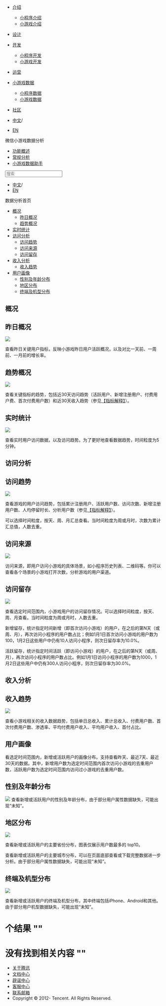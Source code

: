 <div class="book with-summary">

<div class="head">

<div class="head_box">

# [](javascript:; "_('微信公众平台 小程序')")

<div class="header_ctrls">

*   [介绍](javascript:;)
    *   [小程序介绍](https://developers.weixin.qq.com/miniprogram/introduction/index.html?t=18080816)
    *   [小游戏介绍](https://developers.weixin.qq.com/minigame/introduction/index.html?t=18080816)
*   [设计](https://developers.weixin.qq.com/miniprogram/design/index.html?t=18080816)
*   [开发](javascript:;)
    *   [小程序开发](https://developers.weixin.qq.com/miniprogram/dev/index.html?t=18080816)
    *   [小游戏开发](https://developers.weixin.qq.com/minigame/dev/index.html?t=18080816)
*   [运营](https://developers.weixin.qq.com/miniprogram/product/index.html?t=18080816)
*   [小游戏数据](javascript:;)
    *   [小程序数据](https://developers.weixin.qq.com/miniprogram/analysis/index.html?t=18080816)
    *   [小游戏数据](https://developers.weixin.qq.com/minigame/analysis/index.html?t=18080816)
*   [社区](https://developers.weixin.qq.com/)

*   [中文](https://developers.weixin.qq.com/minigame/analysis/Analysis.html?t=18080816)<span class="split-line">/</span>
*   [EN](https://developers.weixin.qq.com/minigame/en/analysis/Analysis.html?t=18080816)

</div>

</div>

</div>

<div class="sub_nav_box">

<div class="sub_nav_inner">

<div class="book-summary-opr" id="js-book-summary-opr"><a class="book-summary-btn"></a></div>

<div class="top_sub_nav">

<div class="top_title_wap"><span class="icon_title icon_doc"></span>

微信小游戏数据分析

</div>

*   [功能概述](.)
*   [常规分析](./Analysis.html)
*   [小游戏数据助手](./assistant.html)

</div>

<div id="book-search-input" role="search">

<form><label for="search-input" class="search-icon" id="js-search-icon"></label><input type="text" id="search-input" name="search-input" placeholder="搜索"> </form>

</div>

*   [中文](https://developers.weixin.qq.com/minigame/analysis/Analysis.html?t=18080816)<span class="split-line">/</span>
*   [EN](https://developers.weixin.qq.com/minigame/en/analysis/Analysis.html?t=18080816)

</div>

</div>

<div class="book-summary">

<div class="book-summary-home" id="js-summary-home"><a><span class="icon_home_s icon_doc"></span><span class="s_title_2">数据分析首页</span></a></div>

<nav role="navigation">

*   [概况](./Analysis.html#概况)
    *   [昨日概况](./Analysis.html#昨日概况)
    *   [趋势概况](./Analysis.html#趋势概况)
*   [实时统计](./Analysis.html#实时统计)
*   [访问分析](./Analysis.html#访问分析)
    *   [访问趋势](./Analysis.html#访问趋势)
    *   [访问来源](./Analysis.html#访问来源)
    *   [访问留存](./Analysis.html#访问留存)
*   [收入分析](./Analysis.html#用户画像)
    *   [收入趋势](./Analysis.html#收入趋势)
*   [用户画像](./Analysis.html#用户画像)
    *   [性别及年龄分布](./Analysis.html#性别及年龄分布)
    *   [地区分布](./Analysis.html#地区分布)
    *   [终端及机型分布](./Analysis.html#终端及机型分布)

</nav>

</div>

<div class="book-body">

<div class="body-inner">

<div class="page-wrapper" tabindex="-1" role="main">

<div class="page-inner">

<div id="book-search-results">

<div class="search-noresults">

<section class="normal markdown-section">

# 概况

## 昨日概况

![](https://developers.weixin.qq.com/minigame/analysis/image/a.png?t=18080816)

查看昨日关键用户指标，反映小游戏昨日用户活跃概况，以及对比一天前、一周前、一月前的增长率。

## 趋势概况

![](https://developers.weixin.qq.com/minigame/analysis/image/b.png?t=18080816)

查看关键指标的趋势，包括近30天访问趋势（活跃用户、新增注册用户、付费用户费、首次付费用户数）和近30天收入趋势（参见[【指标解释】](index.html#指标解释)）。

# 实时统计

![](https://developers.weixin.qq.com/minigame/analysis/image/c.png?t=18080816)

查看实时用户访问数据，以及访问趋势。为了更好地查看数据趋势，时间粒度为5分钟。

# 访问分析

## 访问趋势

![](https://developers.weixin.qq.com/minigame/analysis/image/d.png?t=18080816)

查看游戏的用户访问趋势，包括累计注册用户、活跃用户数、访问次数、新增注册用户数、人均停留时长、分析用户数（参见[【指标解释】](index.html#指标解释)）。

可以选择时间粒度，按天、周、月汇总查看。当时间粒度为周或月时，次数为累计汇总值，人数去重。

## 访问来源

![](https://developers.weixin.qq.com/minigame/analysis/image/e.png?t=18080816)

访问来源，即用户访问小游戏的具体场景，如小程序历史列表、二维码等。你可以查看各个场景的小游戏打开次数，分析游戏的用户渠道。

## 访问留存

![](https://developers.weixin.qq.com/minigame/analysis/image/f.png?t=18080816)

查看选定时间范围内，小游戏用户的访问留存情况。可以选择时间粒度，按天、周、月查看。当时间粒度为周或月时，人数去重。

新增留存，统计指定时间新增（即首次访问小游戏）的用户，在之后的第N天（或周、月），再次访问小程序的用户数占比；例如1月1日首次访问小游戏的用户数为100，1月2日这些用户中仍有10人访问小程序，则次日留存率为10.0%。

活跃留存，统计指定时间活跃（即访问小游戏）的用户，在之后的第N天（或周、月），再次访问小程序的用户数占比。例如1月1日访问小程序的用户数为1000，1月2日这些用户中仍有300人访问小程序，则次日留存率为30.0%。

# 收入分析

## 收入趋势

![](https://developers.weixin.qq.com/minigame/analysis/image/g.png?t=18080816)

查看小游戏相关的收入数据趋势，包括单日总收入、累计总收入、付费用户数、首次付费用户数、渗透率、平均付费用户收入、平均用户收入、首付占比。

# 用户画像

看选定时间范围内，新增或活跃用户的画像分布。支持查看昨天、最近7天、最近30天的数据。其中，新增用户数为选定时间范围内首次访问小游戏的去重用户数，活跃用户数为选定时间范围内访问过小游戏的去重用户数。

## 性别及年龄分布

![](https://developers.weixin.qq.com/minigame/analysis/image/h.png?t=18080816) 查看新增或活跃用户的性别及年龄分布，由于部分用户属性数据缺失，可能出现“未知”。

## 地区分布

![](https://developers.weixin.qq.com/minigame/analysis/image/i.png?t=18080816)

查看新增或活跃用户的主要省份分布，图表仅展示用户数最多的 top10。

查看新增或活跃用户的主要城市分布，可以在页面底部查看或下载完整数据进一步分析。由于部分用户属性数据缺失，可能出现“未知”。

## 终端及机型分布

![](https://developers.weixin.qq.com/minigame/analysis/image/j.png?t=18080816)

查看新增或活跃用户的终端及机型分布，其中终端包括iPhone、Android和其他。由于部分用户机型数据缺失，可能出现“未知”。

</section>

</div>

<div class="search-results">

<div class="has-results">

# <span class="search-results-count"></span>个结果 "<span class="search-query"></span>"

</div>

<div class="no-results">

# 没有找到相关内容 "<span class="search-query"></span>"

</div>

</div>

</div>

</div>

</div>

<div class="foot" id="footer">

*   [关于腾讯](https://www.tencent.com/zh-cn/index.html)
*   [文档中心](https://developers.weixin.qq.com/miniprogram/introduction/index.html?t=1484641676)
*   [辟谣中心](https://mp.weixin.qq.com/cgi-bin/opshowpage?action=dispelinfo&lang=zh_CN&begin=1&count=9)
*   [客服中心](https://kf.qq.com/product/wx_xcx.html)
*   [联系邮箱](mailto:weixinmp@qq.com)
*   Copyright © 2012-<span id="s_copyright_year"></span> Tencent. All Rights Reserved.

</div>

</div>

[](.)[](./assistant.html)</div>

</div>